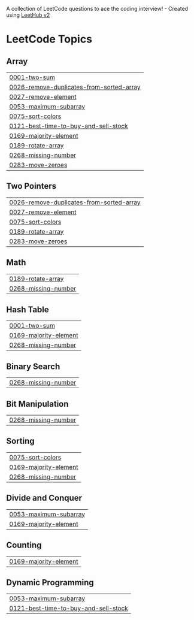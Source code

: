 A collection of LeetCode questions to ace the coding interview! - Created using [LeetHub v2](https://github.com/arunbhardwaj/LeetHub-2.0)
<!---LeetCode Topics Start-->
# LeetCode Topics
## Array
|  |
| ------- |
| [0001-two-sum](https://github.com/Siddhant-0207/Leetcode-DSA-Problems/tree/master/0001-two-sum) |
| [0026-remove-duplicates-from-sorted-array](https://github.com/Siddhant-0207/Leetcode-DSA-Problems/tree/master/0026-remove-duplicates-from-sorted-array) |
| [0027-remove-element](https://github.com/Siddhant-0207/Leetcode-DSA-Problems/tree/master/0027-remove-element) |
| [0053-maximum-subarray](https://github.com/Siddhant-0207/Leetcode-DSA-Problems/tree/master/0053-maximum-subarray) |
| [0075-sort-colors](https://github.com/Siddhant-0207/Leetcode-DSA-Problems/tree/master/0075-sort-colors) |
| [0121-best-time-to-buy-and-sell-stock](https://github.com/Siddhant-0207/Leetcode-DSA-Problems/tree/master/0121-best-time-to-buy-and-sell-stock) |
| [0169-majority-element](https://github.com/Siddhant-0207/Leetcode-DSA-Problems/tree/master/0169-majority-element) |
| [0189-rotate-array](https://github.com/Siddhant-0207/Leetcode-DSA-Problems/tree/master/0189-rotate-array) |
| [0268-missing-number](https://github.com/Siddhant-0207/Leetcode-DSA-Problems/tree/master/0268-missing-number) |
| [0283-move-zeroes](https://github.com/Siddhant-0207/Leetcode-DSA-Problems/tree/master/0283-move-zeroes) |
## Two Pointers
|  |
| ------- |
| [0026-remove-duplicates-from-sorted-array](https://github.com/Siddhant-0207/Leetcode-DSA-Problems/tree/master/0026-remove-duplicates-from-sorted-array) |
| [0027-remove-element](https://github.com/Siddhant-0207/Leetcode-DSA-Problems/tree/master/0027-remove-element) |
| [0075-sort-colors](https://github.com/Siddhant-0207/Leetcode-DSA-Problems/tree/master/0075-sort-colors) |
| [0189-rotate-array](https://github.com/Siddhant-0207/Leetcode-DSA-Problems/tree/master/0189-rotate-array) |
| [0283-move-zeroes](https://github.com/Siddhant-0207/Leetcode-DSA-Problems/tree/master/0283-move-zeroes) |
## Math
|  |
| ------- |
| [0189-rotate-array](https://github.com/Siddhant-0207/Leetcode-DSA-Problems/tree/master/0189-rotate-array) |
| [0268-missing-number](https://github.com/Siddhant-0207/Leetcode-DSA-Problems/tree/master/0268-missing-number) |
## Hash Table
|  |
| ------- |
| [0001-two-sum](https://github.com/Siddhant-0207/Leetcode-DSA-Problems/tree/master/0001-two-sum) |
| [0169-majority-element](https://github.com/Siddhant-0207/Leetcode-DSA-Problems/tree/master/0169-majority-element) |
| [0268-missing-number](https://github.com/Siddhant-0207/Leetcode-DSA-Problems/tree/master/0268-missing-number) |
## Binary Search
|  |
| ------- |
| [0268-missing-number](https://github.com/Siddhant-0207/Leetcode-DSA-Problems/tree/master/0268-missing-number) |
## Bit Manipulation
|  |
| ------- |
| [0268-missing-number](https://github.com/Siddhant-0207/Leetcode-DSA-Problems/tree/master/0268-missing-number) |
## Sorting
|  |
| ------- |
| [0075-sort-colors](https://github.com/Siddhant-0207/Leetcode-DSA-Problems/tree/master/0075-sort-colors) |
| [0169-majority-element](https://github.com/Siddhant-0207/Leetcode-DSA-Problems/tree/master/0169-majority-element) |
| [0268-missing-number](https://github.com/Siddhant-0207/Leetcode-DSA-Problems/tree/master/0268-missing-number) |
## Divide and Conquer
|  |
| ------- |
| [0053-maximum-subarray](https://github.com/Siddhant-0207/Leetcode-DSA-Problems/tree/master/0053-maximum-subarray) |
| [0169-majority-element](https://github.com/Siddhant-0207/Leetcode-DSA-Problems/tree/master/0169-majority-element) |
## Counting
|  |
| ------- |
| [0169-majority-element](https://github.com/Siddhant-0207/Leetcode-DSA-Problems/tree/master/0169-majority-element) |
## Dynamic Programming
|  |
| ------- |
| [0053-maximum-subarray](https://github.com/Siddhant-0207/Leetcode-DSA-Problems/tree/master/0053-maximum-subarray) |
| [0121-best-time-to-buy-and-sell-stock](https://github.com/Siddhant-0207/Leetcode-DSA-Problems/tree/master/0121-best-time-to-buy-and-sell-stock) |
<!---LeetCode Topics End-->